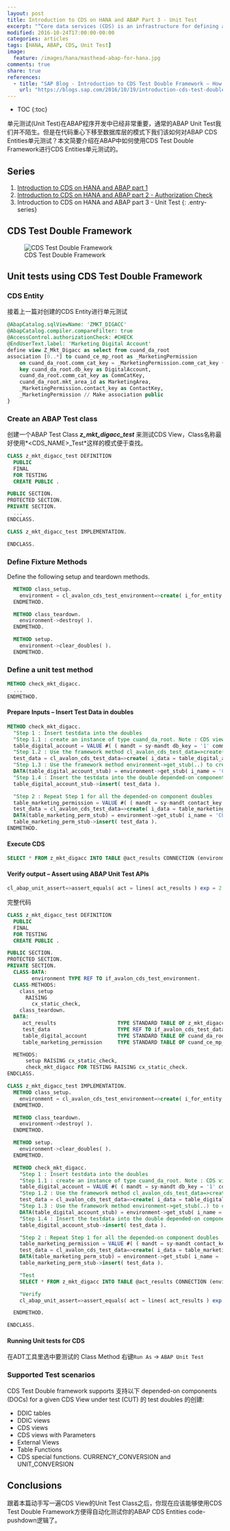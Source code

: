 ```yaml
---
layout: post
title: Introduction to CDS on HANA and ABAP Part 3 - Unit Test
excerpt: "“Core data services (CDS) is an infrastructure for defining and consuming semantically rich data models in SAP HANA.” 单元测试(Unit Test)在ABAP程序开发中已经非常重要，通常的ABAP Unit Test我们并不陌生。但是在代码重心下移至数据库层的模式下我们该如何对ABAP CDS Entities单元测试？本文简要介绍在ABAP中如何使用CDS Test Double Framework进行CDS Entities单元测试的"
modified: 2016-10-24T17:00:00-00:00
categories: articles
tags: [HANA, ABAP, CDS, Unit Test]
image:
  feature: /images/hana/masthead-abap-for-hana.jpg
comments: true
share: true
references:
  - title: "SAP Blog - Introduction to CDS Test Double Framework – How to write unit tests for ABAP CDS Entities?"
    url: "https://blogs.sap.com/2016/10/19/introduction-cds-test-double-framework-write-unit-tests-abap-cds-entities/"
---
```


* TOC
{:toc}

单元测试(Unit Test)在ABAP程序开发中已经非常重要，通常的ABAP Unit Test我们并不陌生。但是在代码重心下移至数据库层的模式下我们该如何对ABAP CDS Entities单元测试？本文简要介绍在ABAP中如何使用CDS Test Double Framework进行CDS Entities单元测试的。

## Series

1. [Introduction to CDS on HANA and ABAP part 1](/articles/cds-on-hana-and-abap/)
2. [Introduction to CDS on HANA and ABAP part 2 - Authorization Check](/articles/cds-on-hana-and-abap-part-2/)
3. Introduction to CDS on HANA and ABAP part 3 - Unit Test
{: .entry-series}

## CDS Test Double Framework

<figure class="center">
  <img src="/images/abap/CDS_Under_Test.jpg" alt="CDS Test Double Framework">
  <figcaption>CDS Test Double Framework</figcaption>
</figure>

## Unit tests using CDS Test Double Framework

### CDS Entity

接着上一篇对创建的CDS Entity进行单元测试

```sql
@AbapCatalog.sqlViewName: 'ZMKT_DIGACC'
@AbapCatalog.compiler.compareFilter: true
@AccessControl.authorizationCheck: #CHECK
@EndUserText.label: 'Marketing Digital Account'
define view Z_Mkt_Digacc as select from cuand_da_root
association [0..*] to cuand_ce_mp_root as _MarketingPermission
    on cuand_da_root.comm_cat_key = _MarketingPermission.comm_cat_key {
    key cuand_da_root.db_key as DigitalAccount,
    cuand_da_root.comm_cat_key as CommCatKey,
    cuand_da_root.mkt_area_id as MarketingArea,
    _MarketingPermission.contact_key as ContactKey,
    _MarketingPermission // Make association public
}
```

### Create an ABAP Test class

创建一个ABAP Test Class **_z\_mkt\_digacc\_test_** 来测试CDS View，Class名称最好使用*\<CDS\_NAME\>\_Test*这样的模式便于查找。


```sql
CLASS z_mkt_digacc_test DEFINITION
  PUBLIC
  FINAL
  FOR TESTING
  CREATE PUBLIC .

PUBLIC SECTION.
PROTECTED SECTION.
PRIVATE SECTION.
  ...
ENDCLASS.

CLASS z_mkt_digacc_test IMPLEMENTATION.

ENDCLASS.
```

### Define Fixture Methods

Define the following setup and teardown methods.

```sql
  METHOD class_setup.
    environment = cl_avalon_cds_test_environment=>create( i_for_entity = 'Z_Mkt_Digacc' ).
  ENDMETHOD.

  METHOD class_teardown.
    environment->destroy( ).
  ENDMETHOD.

  METHOD setup.
    environment->clear_doubles( ).
  ENDMETHOD.
```

### Define a unit test method

```sql
METHOD check_mkt_digacc.
  ...
ENDMETHOD.
```

#### Prepare Inputs – Insert Test Data in doubles

```sql
METHOD check_mkt_digacc.
  "Step 1 : Insert testdata into the doubles
  "Step 1.1 : create an instance of type cuand_da_root. Note : CDS view Z_Mkt_Digacc depends on cuand_da_root.
  table_digital_account = VALUE #( ( mandt = sy-mandt db_key = '1' comm_cat_key = '2' ) ).
  "Step 1.2 : Use the framework method cl_avalon_cds_test_data=>create(..) to create the test_data object
  test_data = cl_avalon_cds_test_data=>create( i_data = table_digital_account ).
  "Step 1.3 : Use the framework method environment->get_stub(..) to create the instance of the double 'CUAND_DA_ROOT'
  DATA(table_digital_account_stub) = environment->get_stub( i_name = 'CUAND_DA_ROOT' ).
  "Step 1.4 : Insert the testdata into the double depended-on component object
  table_digital_account_stub->insert( test_data ).

  "Step 2 : Repeat Step 1 for all the depended-on component doubles
  table_marketing_permission = VALUE #( ( mandt = sy-mandt contact_key = '3' comm_cat_key = '2' )  ( mandt = sy-mandt contact_key = '4' comm_cat_key = '2'  ) ).
  test_data = cl_avalon_cds_test_data=>create( i_data = table_marketing_permission ).
  DATA(table_marketing_perm_stub) = environment->get_stub( i_name = 'CUAND_CE_MP_ROOT' ).
  table_marketing_perm_stub->insert( test_data ).
ENDMETHOD.
```

#### Execute CDS

```sql
SELECT * FROM z_mkt_digacc INTO TABLE @act_results CONNECTION (environment->connection_name).
```

#### Verify output – Assert using ABAP Unit Test APIs

```sql
cl_abap_unit_assert=>assert_equals( act = lines( act_results ) exp = 2 ).
```

完整代码

```sql
CLASS z_mkt_digacc_test DEFINITION
  PUBLIC
  FINAL
  FOR TESTING
  CREATE PUBLIC .

PUBLIC SECTION.
PROTECTED SECTION.
PRIVATE SECTION.
  CLASS-DATA:
        environment TYPE REF TO if_avalon_cds_test_environment.
  CLASS-METHODS:
    class_setup
      RAISING
        cx_static_check,
    class_teardown.
  DATA:
     act_results                    TYPE STANDARD TABLE OF z_mkt_digacc WITH EMPTY KEY,
     test_data                      TYPE REF TO if_avalon_cds_test_data,
     table_digital_account          TYPE STANDARD TABLE OF cuand_da_root,
     table_marketing_permission     TYPE STANDARD TABLE OF cuand_ce_mp_root.

  METHODS:
      setup RAISING cx_static_check,
      check_mkt_digacc FOR TESTING RAISING cx_static_check.
ENDCLASS.

CLASS z_mkt_digacc_test IMPLEMENTATION.
  METHOD class_setup.
    environment = cl_avalon_cds_test_environment=>create( i_for_entity = 'Z_Mkt_Digacc' ).
  ENDMETHOD.

  METHOD class_teardown.
    environment->destroy( ).
  ENDMETHOD.

  METHOD setup.
    environment->clear_doubles( ).
  ENDMETHOD.

  METHOD check_mkt_digacc.
    "Step 1 : Insert testdata into the doubles
    "Step 1.1 : create an instance of type cuand_da_root. Note : CDS view Z_Mkt_Digacc depends on cuand_da_root.
    table_digital_account = VALUE #( ( mandt = sy-mandt db_key = '1' comm_cat_key = '2' ) ).
    "Step 1.2 : Use the framework method cl_avalon_cds_test_data=>create(..) to create the test_data object
    test_data = cl_avalon_cds_test_data=>create( i_data = table_digital_account ).
    "Step 1.3 : Use the framework method environment->get_stub(..) to create the instance of the double 'CUAND_DA_ROOT'
    DATA(table_digital_account_stub) = environment->get_stub( i_name = 'CUAND_DA_ROOT' ).
    "Step 1.4 : Insert the testdata into the double depended-on component object
    table_digital_account_stub->insert( test_data ).

    "Step 2 : Repeat Step 1 for all the depended-on component doubles
    table_marketing_permission = VALUE #( ( mandt = sy-mandt contact_key = '3' comm_cat_key = '2' )  ( mandt = sy-mandt contact_key = '4' comm_cat_key = '2'  ) ).
    test_data = cl_avalon_cds_test_data=>create( i_data = table_marketing_permission ).
    DATA(table_marketing_perm_stub) = environment->get_stub( i_name = 'CUAND_CE_MP_ROOT' ).
    table_marketing_perm_stub->insert( test_data ).

    "Test
    SELECT * FROM z_mkt_digacc INTO TABLE @act_results CONNECTION (environment->connection_name).

    "Verify
    cl_abap_unit_assert=>assert_equals( act = lines( act_results ) exp = 2 ).

  ENDMETHOD.

ENDCLASS.
```

#### Running Unit tests for CDS

在ADT工具里选中要测试的 Class Method 右键`Run As` -> `ABAP Unit Test`

### Supported Test scenarios

CDS Test Double framework supports 支持以下 depended-on components (DOCs) for a given CDS View under test (CUT) 的 test doubles 的创建:

* DDIC tables
* DDIC views
* CDS views
* CDS views with Parameters
* External Views
* Table Functions
* CDS special functions. CURRENCY_CONVERSION and UNIT_CONVERSION

## Conclusions

跟着本篇动手写一遍CDS View的Unit Test Class之后，你现在应该能够使用CDS Test Double Framework方便得自动化测试你的ABAP CDS Entities code-pushdown逻辑了。
